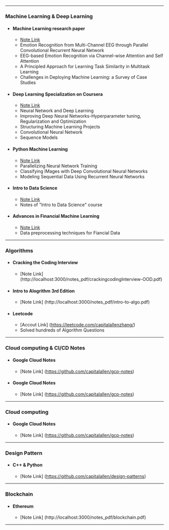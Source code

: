
---

### Machine Learning & Deep Learning 

- #### Machine Learning research paper 
    - [Note Link](https://drive.google.com/file/d/16NXpdveKrrS5AHe9bcnQP043rOI-63KG/view?usp=sharing)
    - Emotion Recognition from Multi-Channel EEG through Parallel Convolutional Recurrent Neural Network
    - EEG-based Emotion Recognition via Channel-wise Attention and Self Attention
    - A Principled Approach for Learning Task Similarity in Multitask Learning
    - Challenges in Deploying Machine Learning: a Survey of Case Studies

- #### Deep Learning Specialization on Coursera
    - [Note Link](https://github.com/capitalallen/deep-learning-coursera)
    - Neural Network and Deep Learning
    - Improving Deep Neural Networks-Hyperparameter tuning, Regularization and Optimization
    - Structuring Machine Learning Projects
    - Convolutional Neural Network
    - Sequence Models

- #### Python Machine Learning
    - [Note Link](https://github.com/capitalallen/python-machine-learning-book-3rd-edition)
    - Parallelizing Neural Network Training 
    - Classifying IMages with Deep Convolutional Neural Networks
    - Modeling Sequential Data Using Recurrent Neural Networks 

- #### Intro to Data Science
    - [Note Link](http://localhost:3000/notes_pdf/4414-notes.pdf)
    - Notes of "Intro to Data Science" course 

- #### Advances in Financial Machine Learning
    - [Note Link](https://github.com/capitalallen/notes-for-Advances-in-Financial-Machine-Learning.git)
    - Data preprocessing techniques for Fiancial Data 

---

### Algorithms

- #### Cracking the Coding Interview
    - [Note Link] (http://localhost:3000/notes_pdf/crackingcodingInterview-OOD.pdf)

- #### Intro to Alogrithm 3rd Edition
    - [Note Link] (http://localhost:3000/notes_pdf/intro-to-algo.pdf)

- #### Leetcode
    - [Accout Link] (https://leetcode.com/capitalallenzhang/)
    - Solved hundreds of Algorithm Questions 

---


### Cloud computing & CI/CD Notes  

- #### Google Cloud Notes
    - [Note Link] (https://github.com/capitalallen/gcp-notes)
- #### Google Cloud Notes
    - [Note Link] (https://github.com/capitalallen/gcp-notes)
---

### Cloud computing 

- #### Google Cloud Notes
    - [Note Link] (https://github.com/capitalallen/gcp-notes)

---

### Design Pattern

- #### C++ & Python
    - [Note Link] (https://github.com/capitalallen/design-patterns)

---
### Blockchain

- #### Ethereum
    - [Note Link] (http://localhost:3000/notes_pdf/blockchain.pdf)

---